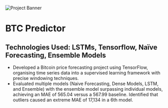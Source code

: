 ![Project Banner](https://raw.githubusercontent.com/Anmolian/BTC_Predictor/main/Bitcoin.jpg)

# BTC Predictor

## Technologies Used: LSTMs, Tensorflow, Naïve Forecasting, Ensemble Models

- Developed a Bitcoin price forecasting project using TensorFlow, organising time series data into a supervised learning framework with precise windowing techniques.
- Evaluated multiple models (Naive Forecasting, Dense Models, LSTM, and Ensemble) with the ensemble model surpassing individual models, achieving an MAE of 565.04 versus a 567.99 baseline. Identified that outliers caused an extreme MAE of 17,134 in a 6th model.

